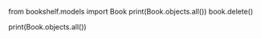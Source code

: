 from bookshelf.models import Book
print(Book.objects.all())
book.delete()

print(Book.objects.all())  